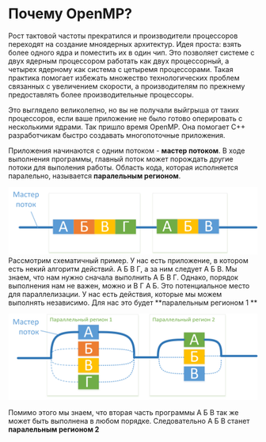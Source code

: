 # Почему OpenMP?


Рост тактовой частоты прекратился и производители процессоров переходят на создание мноядерных архитектур. Идея проста: взять более одного ядра и поместить их в один чип. Это позволяет системе с двух ядерным процессором работать как двух процессорный, а четырех ядерному как система с цетыремя процессорами. Такая практика помогает избежать множество технологических проблем связанных с увеличением скорости, а производителям по прежнему предоставлять более производительные процессоры.

Это выглядело великолепно, но вы не получали выйгрыша от таких процессоров, если ваше приложение не было готово оперировать с несколькими ядрами. Так пришло время OpenMP. Она помогает С++ разработчикам быстро создавать многопоточные приложения.

Приложения начинаются с одним потоком - **мастер потоком**. В ходе выполнения программы,  главный поток может порождать другие потоки для выполения работы. Область кода, которая исполняется паралельно, называется **паралельным регионом**. 

![](Схема1.png)
Рассмотрим схематичный пример. У нас есть приложение, в котором есть некий алгоритм действий. А Б В Г, а за ним следует А Б В. Мы  знаем, что нам нужно сначала выполнить А Б В Г. Однако, порядок выполнения нам не важен, можно и В Г А Б. Это потенциальное место для параллелизации. У нас есть действия, которые мы можем выполнять независимо. Для нас это будет **паралельным регионом 1 ** 

![](Схема2.png)

Помимо этого мы знаем, что вторая часть программы А Б В так же может быть выполнена в любом порядке. Следовательно А Б В  станет **паралельным регионом 2**